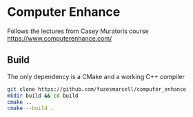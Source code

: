 # Computer Enhance
Follows the lectures from Casey Muratoris course https://www.computerenhance.com/ 

## Build
The only dependency is a CMake and a working C++ compiler

``` sh
git clone https://github.com/fuzesmarcell/computer_enhance
mkdir build && cd build
cmake ..
cmake --build .
```